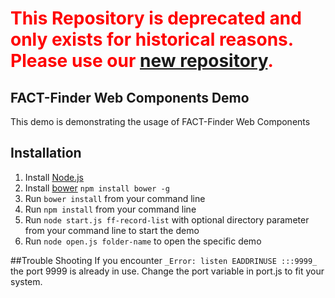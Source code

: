 <span style="color: red">This Repository is deprecated and only exists for historical reasons. Please use our [new repository](https://github.com/FACT-Finder-Web-Components).</span>
=======


FACT-Finder Web Components Demo
----
This demo is demonstrating the usage of FACT-Finder Web Components

## Installation
1. Install [Node.js](https://nodejs.org/en/)
2. Install [bower](https://bower.io/) `npm install bower -g`
3. Run `bower install` from your command line
4. Run `npm install` from your command line
5. Run `node start.js ff-record-list` with optional directory parameter from your command line to start the demo
6. Run `node open.js folder-name` to open the specific demo

##Trouble Shooting
If you encounter `_Error: listen EADDRINUSE :::9999_` the port 9999 is already in use. Change the port variable in port.js to fit your system.